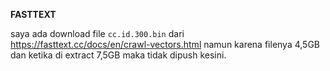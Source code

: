 **FASTTEXT**

saya ada download file `cc.id.300.bin` dari https://fasttext.cc/docs/en/crawl-vectors.html
namun karena filenya 4,5GB dan ketika di extract 7,5GB maka tidak dipush kesini.